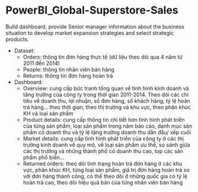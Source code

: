 # PowerBI_Global-Superstore-Sales
Build dashboard, provide Senior manager information about the business situation to develop market expansion strategies and select strategic products.

  - Dataset:
    - Orders: thông tin đơn hàng thực tế (dữ liệu theo dõi qua 4 năm từ 2011 đến 2014)
    - People: thông tin nhân viên bán hàng
    - Returns: thông tin đơn hàng hoàn trả
  - Dashboard:
    - Overview: cung cấp bức tranh tổng quan về tình hình kinh doanh và tăng trưởng của công ty trong thời gian 2011-2014. Theo dõi các chỉ tiêu về doanh thu, lợi nhuận, số đơn hàng, số khách hàng, tỷ lệ hoàn trả hàng… theo thời gian, theo thị trường và khu vực, theo phân khúc KH và loại sản phẩm
    - Product details: cung cấp thông tin chi tiết hơn tình hình phát triển của từng sản phẩm, loại sản phẩm trong năm báo cáo, danh mục sản phẩm có doanh thu và tỷ lệ tăng trưởng doanh thu dẫn đầu/ xếp cuối
    - Market details: cung cấp tình hình phát triển của công ty ở các thị trường kinh doanh về quy mô, về loại sản phẩm ưu thế, so sánh giữa các thị trường và những thành phố có doanh thu cao, top các sản phẩm phổ biến…
    - Returned orders: theo dõi tình trạng hoàn trả đơn hàng ở các khu vực, phân khúc KH, từng loại sản phẩm, giá trị đơn hàng hoàn trả so với đơn hàng thành công, có thể theo dõi ở những quốc gia có tỷ lệ hoàn trả cao, theo dõi hiệu quả bán của từng nhân viên bán hàng


